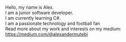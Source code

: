 Hello, my name is Alex. <br>
I am a junior software developer. <br>
I am currently learning C#. <br>
I am a passionate technology and football fan <br>
Read more about my work and interests on my medium:<br>
https://medium.com/@alexandermutebi

<!---
mewteebee/mewteebee is a ✨ special ✨ repository because its `README.md` (this file) appears on your GitHub profile.
You can click the Preview link to take a look at your changes.
--->

